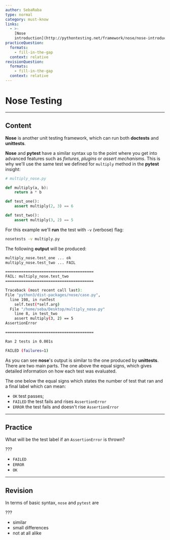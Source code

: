 ```yaml
---
author: SebaRaba
type: normal
category: must-know
links:
  - >-
    [Nose
    introduction](http://pythontesting.net/framework/nose/nose-introduction/){website}
practiceQuestion:
  formats:
    - fill-in-the-gap
  context: relative
revisionQuestion:
  formats:
    - fill-in-the-gap
  context: relative
---
```


# Nose Testing


---

## Content

**Nose** is another unit testing framework, which can run both **doctests** and **unittests**.

**Nose** and **pytest** have a similar syntax up to the point where you get into advanced features such as *fixtures*, *plugins* or *assert mechanisms*. This is why we'll use the same test we defined for `multiply` method in the **pytest** insight:

```python
# multiply_nose.py

def multiply(a, b):
    return a * b

def test_one():
    assert multiply(2, 3) == 6

def test_two():
    assert multiply(3, 2) == 5
```

For this example we'll **run** the test with `-v` (verbose) flag:

```bash
nosetests -v multiply.py
```

The following **output** will be produced:

```bash
multiply_nose.test_one ... ok
multiply_nose.test_two ... FAIL

=======================================
FAIL: multiply_nose.test_two
=======================================

Traceback (most recent call last):
File "python3/dist-packages/nose/case.py",
  line 198, in runTest
    self.test(*self.arg)
  File "/home/seba/Desktop/multiply_nose.py"
    line 8, in test_two
    assert multiply(3, 2) == 5
AssertionError

=======================================

Ran 2 tests in 0.001s

FAILED (failures=1)
```

As you can see **nose**'s output is similar to the one produced by **unittests**. There are two main parts. The one above the equal signs, which gives detailed information on how each test was evaluated.

The one below the equal signs which states the number of test that ran and a final label which can mean:

- `OK` test passes;
- `FAILED` the test fails and rises `AssertionError`
- `ERROR` the test fails and doesn't rise `AssertionError`


---

## Practice

What will be the test label if an `AssertionError` is thrown?

???

- `FAILED`
- `ERROR`
- `OK`


---

## Revision

In terms of basic syntax, `nose` and `pytest` are

???

- similar
- small differences
- not at all alike
